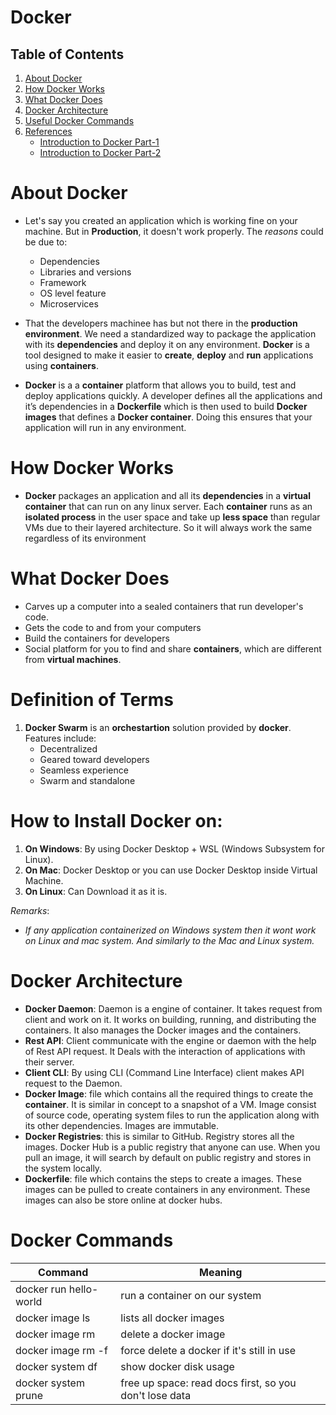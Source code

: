 # Docker

## Table of Contents
1. [About Docker](#About-Docker)
2. [How Docker Works](#How-Docker-Works)
3. [What Docker Does](#What-Docker-Does)
4. [Docker Architecture](#Docker-Architecture)
5. [Useful Docker Commands](#Useful-Docker-Commands)
6. [References](#References)
    - [Introduction to Docker Part-1](https://atharvbobade.hashnode.dev/introduction-to-docker-part-1)
    - [Introduction to Docker Part-2](https://atharvbobade.hashnode.dev/introduction-to-docker-part-2)

# About Docker
* Let's say you created an application which is working fine on your machine. But in __Production__, it doesn't work properly. The _reasons_ could be due to:
    * Dependencies
    * Libraries and versions
    * Framework
    * OS level feature
    * Microservices

* That the developers machinee has but not there in the __production environment__. We need a standardized way to package the application with its __dependencies__  and deploy it on any environment. __Docker__ is a tool designed to make it easier to __create__, __deploy__ and __run__ applications using __containers__.

* __Docker__ is a a __container__ platform that allows you to build, test and deploy applications quickly. A developer defines all the applications and it’s dependencies in a __Dockerfile__ which is then used to build __Docker images__ that defines a __Docker container__. Doing this ensures that your application will run in any environment.

# How Docker Works
* __Docker__ packages an application and all its __dependencies__ in a __virtual container__ that can run on any linux server. Each __container__ runs as an __isolated process__ in the user space and take up __less space__ than regular VMs due to their layered architecture. So it will always work the same regardless of its environment

# What Docker Does
* Carves up a computer into a sealed containers that run developer's code.
* Gets the code to and from your computers
* Build the containers for developers
* Social platform for you to find and share __containers__, which are different from __virtual machines__.

# Definition of Terms
1. __Docker Swarm__ is an __orchestartion__ solution provided by __docker__. Features include:
    * Decentralized
    * Geared toward developers
    * Seamless experience
    * Swarm and standalone

# How to Install Docker on:
1. __On Windows__: By using Docker Desktop + WSL (Windows Subsystem for Linux).
2. __On Mac__: Docker Desktop or you can use Docker Desktop inside Virtual Machine.
3. __On Linux__: Can Download it as it is.

_Remarks_:
* _If any application containerized on Windows system then it wont work on Linux and mac system. And similarly to the Mac and Linux system._

# Docker Architecture
* __Docker Daemon__: Daemon is a engine of container. It takes request from client and work on it. It works on building, running, and distributing the containers. It also manages the Docker images and the containers.
* __Rest API__: Client communicate with the engine or daemon with the help of Rest API request. It Deals with the interaction of applications with their server.
* __Client CLI__: By using CLI (Command Line Interface) client makes API request to the Daemon.
* __Docker Image__: file which contains all the required things to create the __container__. It is similar in concept to a snapshot of a VM. Image consist of source code, operating system files to run the application along with its other dependencies. Images are immutable.
* __Docker Registries__: this is similar to GitHub. Registry stores all the images. Docker Hub is a public registry that anyone can use. When you pull an image, it will search by default on public registry and stores in the system locally.
* __Dockerfile__:  file which contains the steps to create a images. These images can be pulled to create containers in any environment. These images can also be store online at docker hubs.

# Docker Commands
Command | Meaning
|---------------- | --------------|
docker run hello-world | run a container on our system
docker image ls | lists all docker images
docker image rm <image> | delete a docker image
docker image rm -f <image> | force delete a docker if it's still in use
docker system df | show docker disk usage
docker system prune | free up space: read docs first, so you don't lose data